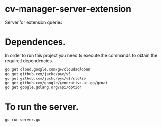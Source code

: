 # cv-manager-server-extension
Server for extension queries

# Dependences.
In order to run this project you need to execute the commands to obtain the required dependencies.

```bash
go get cloud.google.com/go/cloudsqlconn
go get github.com/jackc/pgx/v5
go get github.com/jackc/pgx/v5/stdlib
go get github.com/google/generative-ai-go/genai
go get google.golang.org/api/option
```

# To run the server.

```bash
go run server.go
```